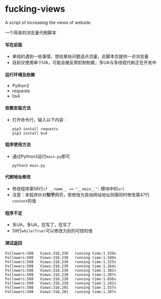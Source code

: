 # fucking-views

A script of increasing the views of website

一个简易的浏览量代刷脚本

#### 写在前面

* 单纯的遇到一些事情，想给某些问题送点流量，此脚本仅提供一点浏览量
* 目前仅使用单个UA，可能会被反爬机制制裁，多UA与多线程代刷正在开发中

#### 运行环境及依赖

* Python3
* requests
* bs4



#### 依赖安装方法

* 打开命令行，输入以下内容：

  ```
  pip3 install requests
  pip3 install bs4
  ```

  

#### 程序使用方法

* 通过Python3运行`main.py`即可

  ```
  python3 main.py
  ```



#### 代刷地址修改

* 修改程序第56行`if __name__ == "__main__":` 模块中的`url`
* 注意：本程序针对**知乎**网页，若修改为其他网站地址则需同时修改第47行`content`的值



#### 程序不足

* 多UA，多UA，在写了，在写了
* 59行`while(True)`可以修改为别的可控的值

#### 测试返回

```
Followers:508   Views:318,230   running time:1.559s
Followers:508   Views:318,230   running time:1.549s
Followers:508   Views:318,230   running time:1.225s
Followers:508   Views:318,230   running time:1.264s
Followers:508   Views:318,230   running time:1.382s
Followers:508   Views:318,230   running time:1.207s
Followers:508   Views:318,230   running time:1.656s
Followers:508   Views:318,230   running time:1.242s
Followers:508   Views:318,291   running time:1.557s
Followers:508   Views:318,291   running time:1.287s
```



